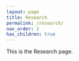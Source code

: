 ```yaml
---
layout: page
title: Research
permalink: /research/
nav_order: 2
has_children: true
---
```


This is the Research page.